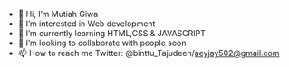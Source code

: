 - 👋 Hi, I’m Mutiah Giwa
- 👀 I’m interested in Web development
- 🌱 I’m currently learning HTML,CSS & JAVASCRIPT
- 💞️ I’m looking to collaborate with people soon
- 📫 How to reach me Twitter: @binttu_Tajudeen/aeyjay502@gmail.com

<!---
Aeyjay66/Aeyjay66 is a ✨ special ✨ repository because its `README.md` (this file) appears on your GitHub profile.
You can click the Preview link to take a look at your changes.
--->
